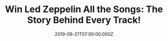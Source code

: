 ---
campaign-uuid: "c-3580f214-4215-4949-a75e-ba7d7bc1238b"
type: "Competition"
category: "Gifts"
date: "2019-08-21T07:00:00.000Z"
end-date: "2019-10-21T23:59:00.000Z"
disable-form: false
is_promoted: true
has_entry_page: true
title: "Win Led Zeppelin All the Songs: The Story Behind Every Track!"
competition-description: "<p>Fifty years after their first practice in a Soho basement,\
  \ Led Zeppelin continues to fascinate new generations of listeners. While their\
  \ back-stage debauchery has been the focus of other books, All the Songs is about\
  \ the music, detailing the Page's studio magic and inspiration that made all nine\
  \ albums go platinum, including Led Zeppelin IV which was certified x23 platinum\
  \ and has sold more than 37 million copies worldwide.</p>\n<p>We are giving away\
  \ a copy to one lucky NME AAA member to win. Enter below for a chance to win.</p>\n"
hero-header: "Win Led Zeppelin All the Songs: The Story Behind Every Track!"
terms-confirmation: "N/A"
banner-img: "https://assets.expresslyapp.com/asset-06e56cc3-40c5-498c-9e3c-87d58eee867c.jpg"
logo-left-href: "aaa.nme.com"
logo-left-image: "https://assets.expresslyapp.com/asset-4cee41e4-4472-40f5-a058-d9686bb6df00.jpg"
logo-left-title: "NME AAA"
bg-image-hero: "https://assets.expresslyapp.com/asset-ea61aefb-31d9-4b51-9738-e05f65b709d4.jpg"
bg-image-first: "https://assets.expresslyapp.com/asset-193432e9-83ff-433a-9331-092a9a57d9bd.jpg"
section1-content: "<p>All the Songs is about the music, detailing the Page's studio\
  \ magic and inspiration that made all nine albums go platinum, including Led Zeppelin\
  \ IV which was certified x23 platinum and has sold more than 37 million copies worldwide.</p>\n\
  <p>Studio stories will include their productive time at Headley Grange in Wales,\
  \ a poorly-heated former poorhouse where they recorded parts of Led Zeppelin III,\
  \ Led Zeppelin IV, Houses of the Holy and Physical Graffiti. And how the first album\
  \ was recorded in three weeks but their second took six months, done while the band\
  \ was on a world tour.</p>\n<p>Fans will also learn the genesis of their lyrics,\
  \ the inspiration for their album covers, the instruments used, and the contributions\
  \ of engineers such as Andy Johns, who helped create the iconic drum sound on \"\
  When the Levee Breaks\" by recording Bonham at the bottom of a stairwell.</p>\n"
entry-title: "Win Led Zeppelin All the Songs: The Story Behind Every Track!"
entry-content: "<p>Enter the draw to win Led Zeppelin All the Songs: The Story Behind\
  \ Every Track by completing the form below before 23:59 on the 21st of October 2019.</p>\n"
has-winner: false
prize-description: "Led Zeppelin All the Songs: The Story Behind Every Track"
special-conditions: "Multiple entries are allowed up to one every day."
country-restrictions:
- "GB"
---